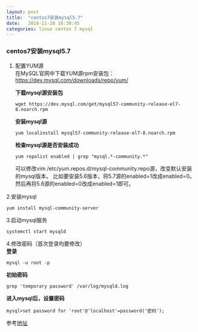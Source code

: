 ```yaml
---
layout: post
title:  "centos7安装mysql5.7"
date:   2018-11-28 16:30:45
categories: linux centos 7 mysql
---
```


### centos7安装mysql5.7

1. 配置YUM源  
    在MySQL官网中下载YUM源rpm安装包：https://dev.mysql.com/downloads/repo/yum/

    **下载mysql源安装包**
    ```shell
    wget https://dev.mysql.com/get/mysql57-community-release-el7-8.noarch.rpm
    ```

    **安装mysql源**

    ```shell
    yum localinstall mysql57-community-release-el7-8.noarch.rpm
    ```

    **检查mysql源是否安装成功**

    ```shell
    yum repolist enabled | grep "mysql.*-community.*"
    ```
    可以修改vim /etc/yum.repos.d/mysql-community.repo源，改变默认安装的mysql版本。
	比如要安装5.6版本，将5.7源的enabled=1改成enabled=0。然后再将5.6源的enabled=0改成enabled=1即可。

2.安装mysql  
  ```shell
  yum install mysql-community-server
  ```
    
3.启动mysql服务
  ```shell
  systemctl start mysqld
  ```
    
4.修改密码（首次登录均要修改）  
  **登录**  
  ```shell
  mysql -u root -p
  ```  
  **初始密码**  
  ```shell
  grep 'temporary password' /var/log/mysqld.log
  ```  
  **进入mysql后，设置密码**  
  ```shell
  mysql>set password for 'root'@'localhost'=password('密码');
  ```

参考[地址](https://www.linuxidc.com/Linux/2016-09/135288.htm)
